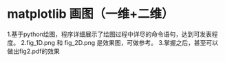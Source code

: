 # matplotlib 画图（一维+二维）
1.基于python绘图，程序详细展示了绘图过程中详尽的命令语句，达到可发表程度。
2.fig_1D.png 和 fig_2D.png 是效果图，可做参考。
3.掌握之后，甚至可以做出fig2.pdf的效果
